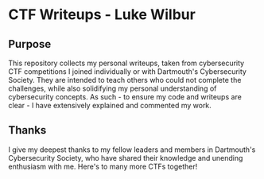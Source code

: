 # CTF Writeups - Luke Wilbur

## Purpose
This repository collects my personal writeups, taken from cybersecurity CTF competitions I joined individually or with Dartmouth's Cybersecurity Society.  They are intended to teach others who could not complete the challenges, while also solidifying my personal understanding of cybersecurity concepts.  As such - to ensure my code and writeups are clear - I have extensively explained and commented my work.

## Thanks
I give my deepest thanks to my fellow leaders and members in Dartmouth's Cybersecurity Society, who have shared their knowledge and unending enthusiasm with me.  Here's to many more CTFs together!
